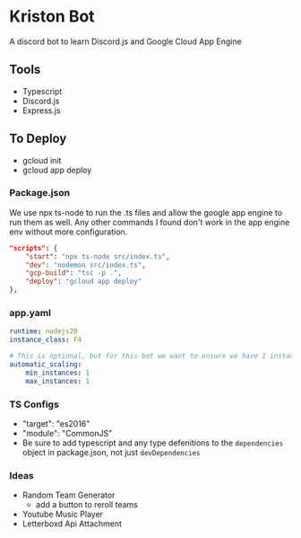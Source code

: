 # Kriston Bot

A discord bot to learn Discord.js and Google Cloud App Engine

## Tools

-   Typescript
-   Discord.js
-   Express.js

## To Deploy

-   gcloud init
-   gcloud app deploy

### Package.json

We use npx ts-node to run the .ts files and allow the google app engine to run them as well. Any other commands I found don't work in the app engine env without more configuration.

```json
"scripts": {
    "start": "npx ts-node src/index.ts",
    "dev": "nodemon src/index.ts",
    "gcp-build": "tsc -p .",
    "deploy": "gcloud app deploy"
},
```

### app.yaml

```yaml
runtime: nodejs20
instance_class: F4

# This is optional, but for this bot we want to ensure we have 1 instance
automatic_scaling:
    min_instances: 1
    max_instances: 1
```

### TS Configs

-   "target": "es2016"
-   "module": "CommonJS"
-   Be sure to add typescript and any type defenitions to the `dependencies` object in package.json, not just `devDependencies`

### Ideas

-   Random Team Generator
    -   add a button to reroll teams
-   Youtube Music Player
-   Letterboxd Api Attachment
